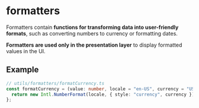 # formatters

Formatters contain **functions for transforming data into user-friendly formats**, such as converting numbers to currency or formatting dates.

**Formatters are used only in the presentation layer** to display formatted values in the UI.

## Example

```ts
// utils/formatters/formatCurrency.ts
const formatCurrency = (value: number, locale = "en-US", currency = "USD"): string => {
  return new Intl.NumberFormat(locale, { style: "currency", currency }).format(value);
};
